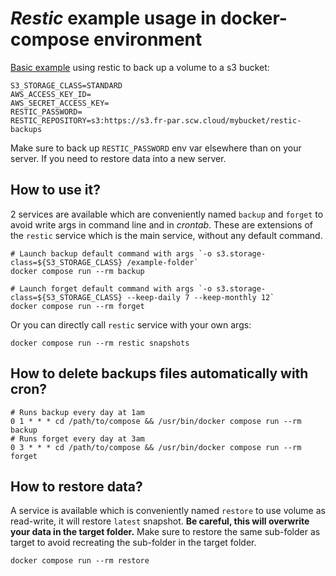 # _Restic_ example usage in docker-compose environment

[Basic example](./docker-compose.yml) using restic to back up a volume to a s3 bucket:

```dotenv
S3_STORAGE_CLASS=STANDARD
AWS_ACCESS_KEY_ID=
AWS_SECRET_ACCESS_KEY=
RESTIC_PASSWORD=
RESTIC_REPOSITORY=s3:https://s3.fr-par.scw.cloud/mybucket/restic-backups
```

Make sure to back up `RESTIC_PASSWORD` env var elsewhere than on your server. If you need to restore data into a 
new server.

## How to use it?

2 services are available which are conveniently named `backup` and `forget` to avoid write args in command line 
and in *crontab*. These are extensions of the `restic` service which is the main service, without any default command.

```shell
# Launch backup default command with args `-o s3.storage-class=${S3_STORAGE_CLASS} /example-folder`
docker compose run --rm backup

# Launch forget default command with args `-o s3.storage-class=${S3_STORAGE_CLASS} --keep-daily 7 --keep-monthly 12`
docker compose run --rm forget
```

Or you can directly call `restic` service with your own args:

```shell
docker compose run --rm restic snapshots
```

## How to delete backups files automatically with cron?

```shell
# Runs backup every day at 1am
0 1 * * * cd /path/to/compose && /usr/bin/docker compose run --rm backup
# Runs forget every day at 3am
0 3 * * * cd /path/to/compose && /usr/bin/docker compose run --rm forget
```

## How to restore data?

A service is available which is conveniently named `restore` to use volume as read-write, it will restore `latest` snapshot. **Be careful, 
this will overwrite your data in the target folder.**
Make sure to restore the same sub-folder as target to avoid recreating the sub-folder in the target folder.

```shell
docker compose run --rm restore
```
